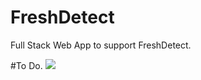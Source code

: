 # FreshDetect
Full Stack Web App to support FreshDetect.

#To Do.
<img src="https://pbs.twimg.com/media/EOMxN-yX0AYUcDb?format=jpg&name=large">
